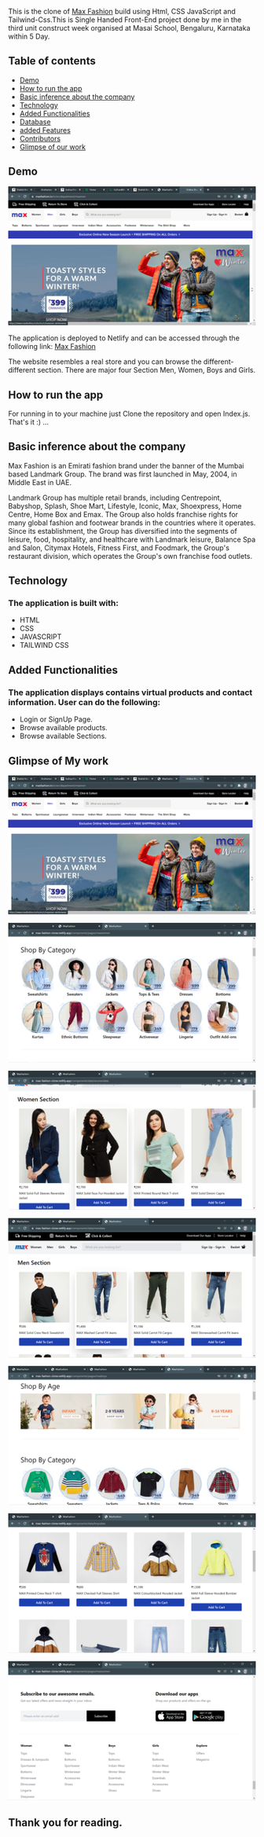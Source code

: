 This is the clone of [Max Fashion](https://www.maxfashion.in/in/en/department/maxmen) build using Html, CSS JavaScript and Tailwind-Css.This is Single Handed Front-End project done by me in the third unit construct week organised at Masai School, Bengaluru, Karnataka within 5 Day. 

## Table of contents

* [Demo](#demo)
* [How to run the app](#how-to-run-the-app)
* [Basic inference about the company](#basic-inference-about-the-company)
* [Technology](#technology)
* [Added Functionalities](#added-functionalities)
* [Database](#database)
* [added Features](#added-features)
* [Contributors](#contributors)
* [Glimpse of our work](#glimpse-of-our-work)

## Demo

![Home-Page](https://github.com/Shahid321fw11/maxFashion_Clone_Project/blob/master/components/icons/MaxFashion.png?raw=true)

The application is deployed to Netlify and can be accessed through the following link:
[Max Fashion](https://max-fashion-clone.netlify.app/)

The website resembles a real store and you can browse the different-different section. There are major four Section Men, Women, Boys and Girls.


## How to run the app

For running in to your machine just Clone the repository and open Index.js.
That's it :) ...

## Basic inference about the company

Max Fashion is an Emirati fashion brand under the banner of the Mumbai based Landmark Group. The brand was first launched in May, 2004, in Middle East in UAE.

Landmark Group has multiple retail brands, including Centrepoint, Babyshop, Splash, Shoe Mart, Lifestyle, Iconic, Max, Shoexpress, Home Centre, Home Box and Emax. The Group also holds franchise rights for many global fashion and footwear brands in the countries where it operates. Since its establishment, the Group has diversified into the segments of leisure, food, hospitality, and healthcare with Landmark leisure, Balance Spa and Salon, Citymax Hotels, Fitness First, and Foodmark, the Group's restaurant division, which operates the Group's own franchise food outlets.


## Technology

### The application is built with:

* HTML
* CSS 
* JAVASCRIPT
* TAILWIND CSS

## Added Functionalities

### The application displays contains virtual products and contact information. User can do the following:

* Login or SignUp Page.
* Browse available products.
* Browse available Sections.




## Glimpse of My work

![HOMEPAGE](https://github.com/Shahid321fw11/maxFashion_Clone_Project/blob/master/components/icons/MaxFashion.png?raw=true)

![WomenPage](https://github.com/Shahid321fw11/maxFashion_Clone_Project/blob/master/components/icons/WomenPage.png?raw=true)

![WomenPage](https://github.com/Shahid321fw11/maxFashion_Clone_Project/blob/master/components/icons/WomenProduct.png?raw=true)

![WomenProduct](https://github.com/Shahid321fw11/maxFashion_Clone_Project/blob/master/components/icons/MenProduct.png?raw=true)

![HOMEPAGE](https://github.com/Shahid321fw11/maxFashion_Clone_Project/blob/master/components/icons/BoysPage.png?raw=true)

![HOMEPAGE](https://github.com/Shahid321fw11/maxFashion_Clone_Project/blob/master/components/icons/BoysProduct.png?raw=true)

![HOMEPAGE](https://github.com/Shahid321fw11/maxFashion_Clone_Project/blob/master/components/icons/Footer1.png?raw=true)


## Thank you for reading.

